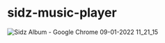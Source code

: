 # sidz-music-player
![Sidz Album - Google Chrome 09-01-2022 11_21_15](https://user-images.githubusercontent.com/76692740/148671002-e3ea4560-b12d-4a19-b2ec-61abfe8bbc59.png)

